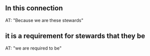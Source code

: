 ## In this connection ##

AT: "Because we are these stewards"

## it is a requirement for stewards that they be ##

AT: "we are required to be"
